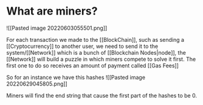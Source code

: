 # What are miners?

![[Pasted image 20220603055501.png]]



For each transaction we made to the [[BlockChain]], such as sending a [[Cryptocurrency]] to another user, we need to send it to the system/[[Network]] which is a bunch of [[Blockchain Nodes|node]], the [[Network]] will build a puzzle in which miners compete to solve it first. The first one to do so receives an amount of payment called [[Gas Fees]]

So for an instance we have this hashes
![[Pasted image 20220629045805.png]]

Miners will find the end string that cause the first part of the hashes to be 0.